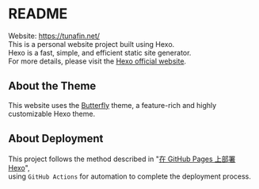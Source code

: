 # README

Website: https://tunafin.net/  
This is a personal website project built using Hexo.  
Hexo is a fast, simple, and efficient static site generator.  
For more details, please visit the [Hexo official website](https://hexo.io/).  

## About the Theme

This website uses the [Butterfly](https://github.com/jerryc127/hexo-theme-butterfly) theme, a feature-rich and highly customizable Hexo theme.

## About Deployment

This project follows the method described in "[在 GitHub Pages 上部署 Hexo](https://hexo.io/zh-tw/docs/github-pages)",  
using `GitHub Actions` for automation to complete the deployment process.  

